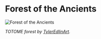 # Forest of the Ancients

![Forest of the Ancients](https://images-wixmp-ed30a86b8c4ca887773594c2.wixmp.com/f/5a63aaed-8bd9-4c3e-8b9c-00e49f3aa2ad/d7uox48-c1d57944-9948-4bf4-92cb-cf030c45ebe5.jpg?token=eyJ0eXAiOiJKV1QiLCJhbGciOiJIUzI1NiJ9.eyJzdWIiOiJ1cm46YXBwOjdlMGQxODg5ODIyNjQzNzNhNWYwZDQxNWVhMGQyNmUwIiwiaXNzIjoidXJuOmFwcDo3ZTBkMTg4OTgyMjY0MzczYTVmMGQ0MTVlYTBkMjZlMCIsIm9iaiI6W1t7InBhdGgiOiJcL2ZcLzVhNjNhYWVkLThiZDktNGMzZS04YjljLTAwZTQ5ZjNhYTJhZFwvZDd1b3g0OC1jMWQ1Nzk0NC05OTQ4LTRiZjQtOTJjYi1jZjAzMGM0NWViZTUuanBnIn1dXSwiYXVkIjpbInVybjpzZXJ2aWNlOmZpbGUuZG93bmxvYWQiXX0.3QExIwzmqdIE78ddiID0-My4PUd7Y7bipOt2YIgf_vI)

*TOTOME forest by [TylerEdlinArt](https://www.deviantart.com/tyleredlinart).*
